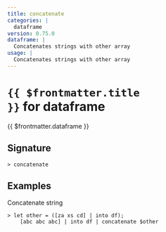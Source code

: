 ```yaml
---
title: concatenate
categories: |
  dataframe
version: 0.75.0
dataframe: |
  Concatenates strings with other array
usage: |
  Concatenates strings with other array
---
```


# <code>{{ $frontmatter.title }}</code> for dataframe

<div class='command-title'>{{ $frontmatter.dataframe }}</div>

## Signature

```> concatenate ```

## Examples

Concatenate string
```shell
> let other = ([za xs cd] | into df);
    [abc abc abc] | into df | concatenate $other
```
